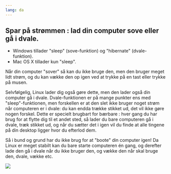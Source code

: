 ```yaml
---
lang: da
---
```





<h2>Spar på strømmen : lad din computer sove eller gå i dvale.</h2>

<ul>
<li>Windows tillader "sleep" (sove-funktion) og "hibernate" (dvale-funktion).</li>
<li>Mac OS X tillader kun "sleep".</li>
</ul>

Når din computer "sover" så kan du ikke bruge den, men den bruger meget lidt strøm, og du kan vække den op igen ved at trykke på en tast eller trykke på musen.

Selvfølgelig, Linux lader dig også gøre dette, men den lader også din computer gå i dvale. Dvale-funktionen er på mange punkter ens med "sleep"-funktionen, men forskellen er at den slet ikke bruger noget strøm når computeren er i dvale: du kan endda trække stikket ud, det vil ikke gøre nogen forskel. Dette er specielt brugbart for bærbare : hver gang du har brug for at flytte dig til et andet sted, så lader du bare computeren gå i dvale, træk stikket ud, og når du sætter det i igen vil du finde at alle tingene på din desktop ligger hvor du efterlod dem.

Så i bund og grund har du ikke brug for at "boote" din computer igen! Da Linux er meget stabilt kan du bare starte computeren én gang, og derefter lade den gå i dvale når du ikke bruger den, og vække den når skal bruge den, dvale, vække etc.

<img src="Images/suspend_hibernate_thumb.png" />




